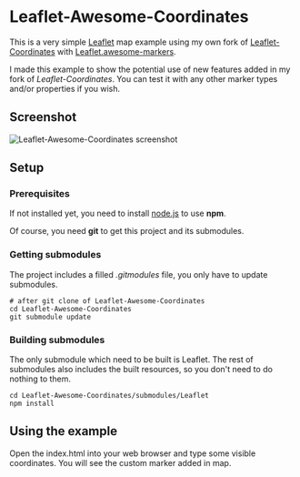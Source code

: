 # Leaflet-Awesome-Coordinates
This is a very simple [Leaflet](https://github.com/Leaflet/Leaflet) map example using my own fork of [Leaflet-Coordinates](https://github.com/pedroetb/Leaflet.Coordinates) with [Leaflet.awesome-markers](https://github.com/lvoogdt/Leaflet.awesome-markers).

I made this example to show the potential use of new features added in my fork of *Leaflet-Coordinates*.
You can test it with any other marker types and/or properties if you wish.

## Screenshot
![Leaflet-Awesome-Coordinates screenshot](https://raw.github.com/pedroetb/Leaflet-Awesome-Coordinates/master/images/Leaflet-Awesome-Coordinates.png "Leaflet-Awesome-Coordinates screenshot")

## Setup

### Prerequisites
If not installed yet, you need to install [node.js](https://nodejs.org/) to use **npm**.

Of course, you need **git** to get this project and its submodules.

### Getting submodules
The project includes a filled *.gitmodules* file, you only have to update submodules.
```
# after git clone of Leaflet-Awesome-Coordinates
cd Leaflet-Awesome-Coordinates
git submodule update
```

### Building submodules
The only submodule which need to be built is Leaflet. The rest of submodules also includes the built resources, so you don't need to do nothing to them.
```
cd Leaflet-Awesome-Coordinates/submodules/Leaflet
npm install
```

## Using the example
Open the index.html into your web browser and type some visible coordinates. You will see the custom marker added in map.
